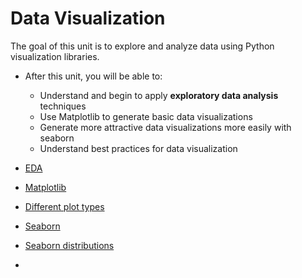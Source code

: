 # Data Visualization
The goal of this unit is to explore and analyze data using Python visualization libraries.
- After this unit, you will be able to:
    - Understand and begin to apply __exploratory data analysis__ techniques
    - Use Matplotlib to generate basic data visualizations
    - Generate more attractive data visualizations more easily with seaborn
    - Understand best practices for data visualization

- [EDA](EDA)
- [Matplotlib](Matplotlib)
- [Different plot types](Different-plot-types)
- [Seaborn](Seaborn)
- [Seaborn distributions](Seaborn-distributions)
- 
